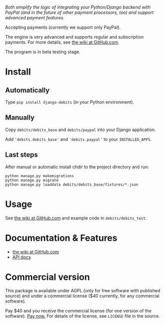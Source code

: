 _Both simplify the logic of integrating your Python/Django backend with PayPal
(and in the future of other payment processors, too)
and support advanced payment features._

Accepting payments (currently we support only PayPal).

The engine is very advanced and supports regular and subscription payments.
For more details, see
[the wiki at GitHub.com](https://github.com/vporton/django-debits/wiki).

The program is in beta testing stage.

# Install

## Automatically

Type `pip install django-debits` (in your Python environment).

## Manually

Copy `debits/debits_base` and `debits/paypal` into your Django application.

Add `'debits.debits_base'` and `'debits.paypal'` to your `INSTALLED_APPS`.

## Last steps

After manual or automatic install chdir to the project directory and run:

```
python manage.py makemigrations
python manage.py migrate
python manage.py loaddata debits/debits_base/fixtures/*.json
```

# Usage

See
[the wiki at GitHub.com](https://github.com/vporton/django-debits/wiki)
and example code in `debits/debits_test`.

# Documentation & Features

* [the wiki at GitHub.com](https://github.com/vporton/django-debits/wiki)
* [API docs](https://django-debits.readthedocs.io/en/latest/)

# Commercial version

This package is available under AGPL (only for free software with published source)
and under a commercial license ($40 currently, for any commercial software).

Pay $40 and you receive the commercial license (for one version of the software).
[Pay now.](https://www.paypal.com/cgi-bin/webscr?cmd=_s-xclick&hosted_button_id=K6MJJ3LHQLJS2)
For details of the license, see `LICENSE` file in the source.